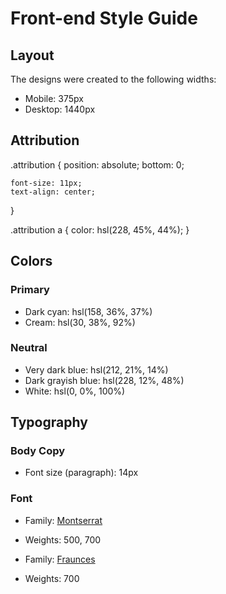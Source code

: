 # Front-end Style Guide

## Layout

The designs were created to the following widths:

- Mobile: 375px
- Desktop: 1440px

## Attribution

.attribution {
    position: absolute;
    bottom: 0;

    font-size: 11px;
    text-align: center;
}

.attribution a {
    color: hsl(228, 45%, 44%);
}

## Colors

### Primary

- Dark cyan: hsl(158, 36%, 37%)
- Cream: hsl(30, 38%, 92%)

### Neutral

- Very dark blue: hsl(212, 21%, 14%)
- Dark grayish blue: hsl(228, 12%, 48%)
- White: hsl(0, 0%, 100%)

## Typography

### Body Copy

- Font size (paragraph): 14px

### Font

- Family: [Montserrat](https://fonts.google.com/specimen/Montserrat)
- Weights: 500, 700

- Family: [Fraunces](https://fonts.google.com/specimen/Fraunces)
- Weights: 700
